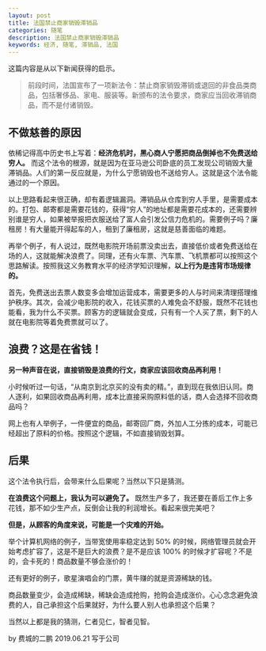 ```yaml
---
layout: post
title: 法国禁止商家销毁滞销品
categories: 随笔
description: 法国禁止商家销毁滞销品
keywords: 经济, 随笔, 滞销品, 法国
---
```


这篇内容是从以下新闻获得的启示。

> 前段时间，法国宣布了一项新法令：禁止商家销毁滞销或退回的非食品类商品，包括奢侈品、家电、服装等。新颁布的法令要求，商家应当回收滞销商品，而不是付诸销毁。

## 不做慈善的原因

依稀记得高中历史书上写着：**经济危机时，黑心商人宁愿把商品倒掉也不免费送给穷人。** 而这个法令的根源，就是因为在亚马逊公司卧底的员工发现公司销毁大量滞销品。人们的第一反应就是，为什么宁愿销毁也不送给穷人。这就是这个法令能通过的一个原因。

以上思路看起来很正确，却有着逻辑漏洞。滞销品从仓库到穷人手里，是需要成本的。打包、邮寄都是需要花钱的，获得“穷人”的地址都是需要花成本的，还需要辨别谁是穷人，如果被举报把衣服送给了富人会引发公信力危机的。需要例子吗？廉租房！有大量能开得起车的人，租到了廉租房，这就是慈善面临的难题。

再举个例子，有人说过，既然电影院开场前票没卖出去，直接低价或者免费送给在场的人，这就能解决浪费了。同理，还有火车票、汽车票、飞机票都可以按照这个思路解读。按照我这义务教育水平的经济学知识理解，**以上行为是违背市场规律的。**

首先，免费送出去票人数变多会增加运营成本，需要更多的人与时间来清理搭理维护秩序。其次，会减少电影院的收入，花钱买票的人难免会不舒服，既然不花钱也能看，我为什么不买票。顾客方的逻辑就会变成，只有有一个人买了票，剩下的人就在电影院等着免费票就可以了。

## 浪费？这是在省钱！

**另一种声音在说，直接销毁是浪费的行文，商家应该回收商品再利用！**

小时候听过一句话，“从南京到北京买的没有卖的精。”，直到现在我依旧认同。商人逐利，如果回收商品再利用，成本比直接采购原料低的话，商人会选择不回收商品吗？

网上也有人举例子，一件便宜的商品，邮寄回厂商，外加人工分拣的成本，可能已经超出了原料的价格。按照这个逻辑，不如直接销毁划算。

## 后果

这个法令执行后，会带来什么后果呢？当然以下只是猜测。

**在浪费这个问题上，我认为可以避免了。** 既然生产多了，我还要在善后工作上多花钱，那不如少生产点，反倒会让我的利润增长。看起来很完美吧？

**但是，从顾客的角度来说，可能是一个灾难的开始。** 

举个计算机网络的例子，当带宽使用率稳定达到 50% 的时候，网络管理员就会开始考虑扩容了，这是不是巨大的浪费？是不是应该 100% 的时候才扩容呢？不是的，会卡死的！商品数量不够会涨价的！

还有更好的例子，歌星演唱会的门票，黄牛赚的就是资源稀缺的钱。

商品数量变少，会造成稀缺，稀缺会造成抢购，抢购会造成涨价。心心念念避免浪费的人，自己承担这个后果就好，为什么要人别人也承担这个后果？

当然以上都是我的猜测，仁者见仁，智者见智。

by 费城的二鹏 2019.06.21 写于公司

